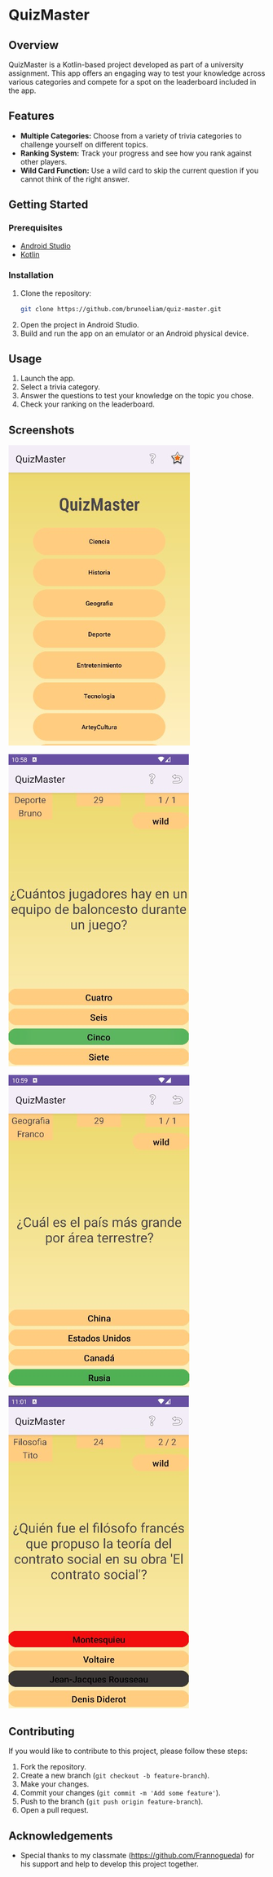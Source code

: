 # QuizMaster

## Overview

QuizMaster is a Kotlin-based project developed as part of a university assignment. This app offers an engaging way to test your knowledge across various categories and compete for a spot on the leaderboard included in the app.

## Features

- **Multiple Categories:** Choose from a variety of trivia categories to challenge yourself on different topics.
- **Ranking System:** Track your progress and see how you rank against other players.
- **Wild Card Function:** Use a wild card to skip the current question if you cannot think of the right answer.

## Getting Started

### Prerequisites

- [Android Studio](https://developer.android.com/studio)
- [Kotlin](https://kotlinlang.org/)

### Installation

1. Clone the repository:
   ```bash
   git clone https://github.com/brunoeliam/quiz-master.git
   ```
2. Open the project in Android Studio.
3. Build and run the app on an emulator or an Android physical device.

## Usage

1. Launch the app.
2. Select a trivia category.
3. Answer the questions to test your knowledge on the topic you chose.
4. Check your ranking on the leaderboard.

## Screenshots

![Home Screen](screenshots/QuizMasterMenu.jpg)

![Category Selection](screenshots/QuizMasterJuego1.jpg)

![Question Screen](screenshots/QuizMasterJuego2.jpg)

![Ranking Screen](screenshots/QuizMasterJuego3.jpg)

## Contributing

If you would like to contribute to this project, please follow these steps:

1. Fork the repository.
2. Create a new branch (`git checkout -b feature-branch`).
3. Make your changes.
4. Commit your changes (`git commit -m 'Add some feature'`).
5. Push to the branch (`git push origin feature-branch`).
6. Open a pull request.

## Acknowledgements
- Special thanks to my classmate (https://github.com/Frannogueda) for his support and help to develop this project together.

